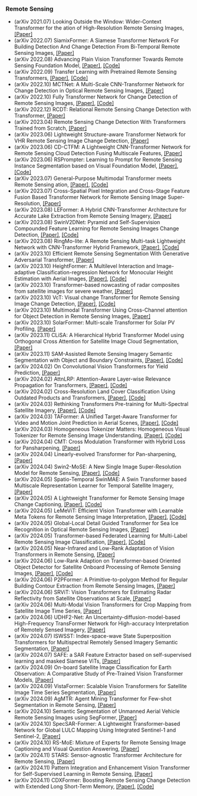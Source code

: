 ### Remote Sensing
- (arXiv 2021.07) Looking Outside the Window: Wider-Context Transformer for the ation of High-Resolution Remote Sensing Images, [[Paper]](https://arxiv.org/pdf/2106.15754.pdf)
- (arXiv 2022.07) SiamixFormer: A Siamese Transformer Network For Building Detection And Change Detection From Bi-Temporal Remote Sensing Images, [[Paper]](https://arxiv.org/pdf/2208.00657.pdf)
- (arXiv 2022.08) Advancing Plain Vision Transformer Towards Remote Sensing Foundation Model, [[Paper]](https://arxiv.org/pdf/2208.03987.pdf), [[Code]](https://github.com/ViTAE-Transformer/Remote-Sensing-RVSA)
- (arXiv 2022.09) Transfer Learning with Pretrained Remote Sensing Transformers, [[Paper]](https://arxiv.org/pdf/2209.14969.pdf), [[Code]](https://github.com/antofuller/SatViT)
- (arXiv 2022.10) MCTNet: A Multi-Scale CNN-Transformer Network for Change Detection in Optical Remote Sensing Images, [[Paper]](https://arxiv.org/pdf/2210.07601.pdf)
- (arXiv 2022.10) Fully Transformer Network for Change Detection of Remote Sensing Images, [[Paper]](https://arxiv.org/pdf/2210.00757.pdf), [[Code]](https://github.com/AI-Zhpp/FTN)
- (arXiv 2022.12) RCDT: Relational Remote Sensing Change Detection with Transformer, [[Paper]](https://arxiv.org/pdf/2212.04869.pdf)
- (arXiv 2023.04) Remote Sensing Change Detection With Transformers Trained from Scratch, [[Paper]](https://arxiv.org/pdf/2304.06710.pdf)
- (arXiv 2023.06) Lightweight Structure-aware Transformer Network for VHR Remote Sensing Image Change Detection, [[Paper]](https://arxiv.org/pdf/2306.01988.pdf)
- (arXiv 2023.06) CD-CTFM: A Lightweight CNN-Transformer Network for Remote Sensing Cloud Detection Fusing Multiscale Features, [[Paper]](https://arxiv.org/pdf/2306.07186.pdf)
- (arXiv 2023.06) RSPrompter: Learning to Prompt for Remote Sensing Instance Segmentation based on Visual Foundation Model, [[Paper]](https://arxiv.org/pdf/2306.16269.pdf), [[Code]](https://kyanchen.github.io/RSPrompter)
- (arXiv 2023.07) General-Purpose Multimodal Transformer meets Remote Sensing ation, [[Paper]](https://arxiv.org/pdf/2307.03388.pdf), [[Code]](https://github.com/nhikieu/SpatialVolumetricMultimodal)
- (arXiv 2023.07) Cross-Spatial Pixel Integration and Cross-Stage Feature Fusion Based Transformer Network for Remote Sensing Image Super-Resolution, [[Paper]](https://arxiv.org/pdf/2307.02974.pdf)
- (arXiv 2023.08) LEFormer: A Hybrid CNN-Transformer Architecture for Accurate Lake Extraction from Remote Sensing Imagery, [[Paper]](https://arxiv.org/pdf/2308.04397.pdf)
- (arXiv 2023.08) SwinV2DNet: Pyramid and Self-Supervision Compounded Feature Learning for Remote Sensing Images Change Detection, [[Paper]](https://arxiv.org/pdf/2308.11159.pdf), [[Code]](https://github.com/DalongZ/SwinV2DNet)
- (arXiv 2023.08) RingMo-lite: A Remote Sensing Multi-task Lightweight Network with CNN-Transformer Hybrid Framework, [[Paper]](https://arxiv.org/pdf/2309.09003.pdf), [[Code]](https://github.com/DalongZ/SwinV2DNet)
- (arXiv 2023.10) Efficient Remote Sensing Segmentation With Generative Adversarial Transformer, [[Paper]](https://arxiv.org/pdf/2310.01292.pdf)
- (arXiv 2023.10) HeightFormer: A Multilevel Interaction and Image-adaptive Classification-regression Network for Monocular Height Estimation with Aerial Images, [[Paper]](https://arxiv.org/pdf/2310.07995.pdf), [[Code]](https://github.com/qbxfcz/HeightFormer)
- (arXiv 2023.10) Transformer-based nowcasting of radar composites from satellite images for severe weather, [[Paper]](https://arxiv.org/pdf/2310.19515.pdf)
- (arXiv 2023.10) VcT: Visual change Transformer for Remote Sensing Image Change Detection, [[Paper]](https://arxiv.org/pdf/2310.11417.pdf), [[Code]](https://github.com/Event-AHU/VcT_Remote_Sensing_Change_Detection)
- (arXiv 2023.10) Multimodal Transformer Using Cross-Channel attention for Object Detection in Remote Sensing Images, [[Paper]](https://arxiv.org/pdf/2310.13876.pdf)
- (arXiv 2023.10) SolarFormer: Multi-scale Transformer for Solar PV Profiling, [[Paper]](https://arxiv.org/pdf/2310.20057.pdf)
- (arXiv 2023.11) CLiSA: A Hierarchical Hybrid Transformer Model using Orthogonal Cross Attention for Satellite Image Cloud Segmentation, [[Paper]](https://arxiv.org/pdf/2311.17475.pdf)
- (arXiv 2023.11) SAM-Assisted Remote Sensing Imagery Semantic Segmentation with Object and Boundary Constraints, [[Paper]](https://arxiv.org/pdf/2312.02464.pdf), [[Code]](https://github.com/sstary/SSRS)
- (arXiv 2024.02) On Convolutional Vision Transformers for Yield Prediction, [[Paper]](https://arxiv.org/pdf/2402.05557.pdf)
- (arXiv 2024.02) AttnLRP: Attention-Aware Layer-wise Relevance Propagation for Transformers, [[Paper]](https://arxiv.org/pdf/2402.05602.pdf), [[Code]](https://github.com/rachtibat/LRP-for-Transformers)
- (arXiv 2024.02) Cross-Resolution Land Cover Classification Using Outdated Products and Transformers, [[Paper]](https://arxiv.org/pdf/2402.16001.pdf), [[Code]](https://github.com/yu-ni1989/ANLC-Former)
- (arXiv 2024.03) Rethinking Transformers Pre-training for Multi-Spectral Satellite Imagery, [[Paper]](https://arxiv.org/pdf/2403.05419.pdf), [[Code]](https://github.com/techmn/satmae_pp)
- (arXiv 2024.03) TAFormer: A Unified Target-Aware Transformer for Video and Motion Joint Prediction in Aerial Scenes, [[Paper]](https://arxiv.org/pdf/2403.18238.pdf), [[Code]](https://github.com/techmn/satmae_pp)
- (arXiv 2024.03) Homogeneous Tokenizer Matters: Homogeneous Visual Tokenizer for Remote Sensing Image Understanding, [[Paper]](https://arxiv.org/pdf/2403.18593.pdf), [[Code]](https://github.com/GeoX-Lab/Hook)
- (arXiv 2024.04) CMT: Cross Modulation Transformer with Hybrid Loss for Pansharpening, [[Paper]](https://arxiv.org/pdf/2404.01121.pdf)
- (arXiv 2024.04) Linearly-evolved Transformer for Pan-sharpening, [[Paper]](https://arxiv.org/pdf/2404.12804.pdf)
- (arXiv 2024.04) Swin2-MoSE: A New Single Image Super-Resolution Model for Remote Sensing, [[Paper]](https://arxiv.org/pdf/2404.18924.pdf), [[Code]](https://github.com/IMPLabUniPr/swin2-mose/tree/official_code)
- (arXiv 2024.05) Spatio-Temporal SwinMAE: A Swin Transformer based Multiscale Representation Learner for Temporal Satellite Imagery, [[Paper]](https://arxiv.org/pdf/2405.02512.pdf)
- (arXiv 2024.05) A Lightweight Transformer for Remote Sensing Image Change Captioning, [[Paper]](https://arxiv.org/pdf/2405.06598.pdf), [[Code]](https://github.com/sundongwei/Lite_Chag2cap)
- (arXiv 2024.05) LeMeViT: Efficient Vision Transformer with Learnable Meta Tokens for Remote Sensing Image Interpretation, [[Paper]](https://arxiv.org/pdf/2405.09789.pdf), [[Code]](https://github.com/ViTAE-Transformer/LeMeViT)
- (arXiv 2024.05) Global-Local Detail Guided Transformer for Sea Ice Recognition in Optical Remote Sensing Images, [[Paper]](https://arxiv.org/pdf/2405.13197.pdf)
- (arXiv 2024.05) Transformer-based Federated Learning for Multi-Label Remote Sensing Image Classification, [[Paper]](https://arxiv.org/pdf/2405.15405.pdf), [[Code]](https://git.tu-berlin.de/rsim/FL-Transformer)
- (arXiv 2024.05) Near-Infrared and Low-Rank Adaptation of Vision Transformers in Remote Sensing, [[Paper]](https://arxiv.org/pdf/2405.17901.pdf)
- (arXiv 2024.06) Low-Rank Adaption on Transformer-based Oriented Object Detector for Satellite Onboard Processing of Remote Sensing Images, [[Paper]](https://arxiv.org/pdf/2406.02385.pdf), [[Code]](https://github.com/fudanxu/LoRA-Det)
- (arXiv 2024.06) P2PFormer: A Primitive-to-polygon Method for Regular Building Contour Extraction from Remote Sensing Images, [[Paper]](https://arxiv.org/pdf/2406.02930)
- (arXiv 2024.06) SRViT: Vision Transformers for Estimating Radar Reflectivity from Satellite Observations at Scale, [[Paper]](https://arxiv.org/pdf/2406.16955)
- (arXiv 2024.06) Multi-Modal Vision Transformers for Crop Mapping from Satellite Image Time Series, [[Paper]](https://arxiv.org/pdf/2406.16513)
- (arXiv 2024.06) UDHF2-Net: An Uncertainty-diffusion-model-based High-Frequency TransFormer Network for High-accuracy Interpretation of Remotely Sensed Imagery, [[Paper]](https://arxiv.org/pdf/2406.16129)
- (arXiv 2024.07) ISWSST: Index-space-wave State Superposition Transformers for Multispectral Remotely Sensed Imagery Semantic Segmentation, [[Paper]](https://arxiv.org/pdf/2407.03033)
- (arXiv 2024.07) SAFE: a SAR Feature Extractor based on self-supervised learning and masked Siamese ViTs, [[Paper]](https://arxiv.org/pdf/2407.00851)
- (arXiv 2024.09) On-board Satellite Image Classification for Earth Observation: A Comparative Study of Pre-Trained Vision Transformer Models, [[Paper]](https://arxiv.org/pdf/2409.03901)
- (arXiv 2024.09) VistaFormer: Scalable Vision Transformers for Satellite Image Time Series Segmentation, [[Paper]](https://arxiv.org/pdf/2409.08461)
- (arXiv 2024.09) AgMTR: Agent Mining Transformer for Few-shot Segmentation in Remote Sensing, [[Paper]](https://arxiv.org/pdf/2409.17453)
- (arXiv 2024.10) Semantic Segmentation of Unmanned Aerial Vehicle Remote Sensing Images using SegFormer, [[Paper]](https://arxiv.org/pdf/2410.01092)
- (arXiv 2024.10) SpecSAR-Former: A Lightweight Transformer-based Network for Global LULC Mapping Using Integrated Sentinel-1 and Sentinel-2, [[Paper]](https://arxiv.org/pdf/2410.03962)
- (arXiv 2024.10) RS-MoE: Mixture of Experts for Remote Sensing Image Captioning and Visual Question Answering, [[Paper]](https://arxiv.org/pdf/2411.01595)
- (arXiv 2024.11) STARS: Sensor-agnostic Transformer Architecture for Remote Sensing, [[Paper]](https://arxiv.org/pdf/2411.05714)
- (arXiv 2024.11) Pattern Integration and Enhancement Vision Transformer for Self-Supervised Learning in Remote Sensing, [[Paper]](https://arxiv.org/pdf/2411.06091)
- (arXiv 2024.11) CDXFormer: Boosting Remote Sensing Change Detection with Extended Long Short-Term Memory, [[Paper]](https://arxiv.org/pdf/2411.07863), [[Code]](https://github.com/xwmaxwma/rschange)
